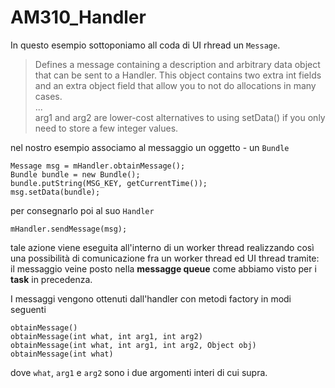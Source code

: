 # AM310_Handler

In questo esempio sottoponiamo all coda di UI rhread un `Message`.

> Defines a message containing a description and arbitrary data object that can be sent to a Handler. This object contains two extra int fields and an extra object field that allow you to not do allocations in many cases.   
...  
arg1 and arg2 are lower-cost alternatives to using setData() if you only need to store a few integer values.

nel nostro esempio associamo al messaggio un oggetto - un `Bundle`
```
Message msg = mHandler.obtainMessage();
Bundle bundle = new Bundle();
bundle.putString(MSG_KEY, getCurrentTime());
msg.setData(bundle);
```
per consegnarlo poi al suo `Handler`
```
mHandler.sendMessage(msg);
```
tale azione viene eseguita all'interno di un worker thread realizzando così una possibilità di comunicazione fra un worker thread ed UI thread tramite: il messaggio veine posto nella **messagge queue** come abbiamo visto per i **task** in precedenza.

I messaggi vengono ottenuti dall'handler con metodi factory in modi seguenti
```
obtainMessage()
obtainMessage(int what, int arg1, int arg2)
obtainMessage(int what, int arg1, int arg2, Object obj)
obtainMessage(int what)
```
dove `what`, `arg1` e `arg2` sono i due argomenti interi di cui supra.
